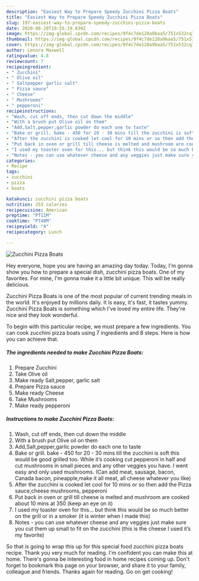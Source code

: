 ```yaml
---
description: "Easiest Way to Prepare Speedy Zucchini Pizza Boats"
title: "Easiest Way to Prepare Speedy Zucchini Pizza Boats"
slug: 197-easiest-way-to-prepare-speedy-zucchini-pizza-boats
date: 2020-08-28T19:55:19.630Z
image: https://img-global.cpcdn.com/recipes/9f4c7de128a9baa5/751x532cq70/zucchini-pizza-boats-recipe-main-photo.jpg
thumbnail: https://img-global.cpcdn.com/recipes/9f4c7de128a9baa5/751x532cq70/zucchini-pizza-boats-recipe-main-photo.jpg
cover: https://img-global.cpcdn.com/recipes/9f4c7de128a9baa5/751x532cq70/zucchini-pizza-boats-recipe-main-photo.jpg
author: Lenora Maxwell
ratingvalue: 4.8
reviewcount: 7
recipeingredient:
- " Zucchini"
- " Olive oil"
- " Saltpepper garlic salt"
- " Pizza sauce"
- " Cheese"
- " Mushrooms"
- " pepperoni"
recipeinstructions:
- "Wash, cut off ends, then cut down the middle"
- "With a brush put Olive oil on them"
- "Add,Salt,pepper,garlic powder do each one to taste"
- "Bake or grill. bake - 450 for 20 - 30 mins till the zucchini is soft this would be good grilled too. While it’s cooking cut pepperoni in half and cut mushrooms in small pieces and any other veggies you have. I went easy and only used mushrooms. (Can add meat, sausage, bacon, Canada bacon, pineapple,make it all meat, all cheese whatever you like)"
- "After the zucchini is cooked let cool for 10 mins or so then add the Pizza sauce,cheese mushrooms, pepperoni"
- "Put back in oven or grill till cheese is melted and mushroom are cooked about 10 mins at 350 (keep an eye on it)"
- "I used my toaster oven for this... but think this would be so much better on the grill or in a smoker (it is winter when I made this)"
- "Notes - you can use whatever cheese and any veggies just make sure you cut them up small to fit on the zucchini (this is the cheese I used it’s my favorite)"
categories:
- Recipe
tags:
- zucchini
- pizza
- boats

katakunci: zucchini pizza boats 
nutrition: 253 calories
recipecuisine: American
preptime: "PT11M"
cooktime: "PT48M"
recipeyield: "4"
recipecategory: Lunch

---
```



![Zucchini Pizza Boats](https://img-global.cpcdn.com/recipes/9f4c7de128a9baa5/751x532cq70/zucchini-pizza-boats-recipe-main-photo.jpg)

Hey everyone, hope you are having an amazing day today. Today, I'm gonna show you how to prepare a special dish, zucchini pizza boats. One of my favorites. For mine, I'm gonna make it a little bit unique. This will be really delicious.



Zucchini Pizza Boats is one of the most popular of current trending meals in the world. It's enjoyed by millions daily. It is easy, it's fast, it tastes yummy. Zucchini Pizza Boats is something which I've loved my entire life. They're nice and they look wonderful.


To begin with this particular recipe, we must prepare a few ingredients. You can cook zucchini pizza boats using 7 ingredients and 8 steps. Here is how you can achieve that.

<!--inarticleads1-->

##### The ingredients needed to make Zucchini Pizza Boats:

1. Prepare  Zucchini
1. Take  Olive oil
1. Make ready  Salt,pepper, garlic salt
1. Prepare  Pizza sauce
1. Make ready  Cheese
1. Take  Mushrooms
1. Make ready  pepperoni




<!--inarticleads2-->

##### Instructions to make Zucchini Pizza Boats:

1. Wash, cut off ends, then cut down the middle
1. With a brush put Olive oil on them
1. Add,Salt,pepper,garlic powder do each one to taste
1. Bake or grill. bake - 450 for 20 - 30 mins till the zucchini is soft this would be good grilled too. While it’s cooking cut pepperoni in half and cut mushrooms in small pieces and any other veggies you have. I went easy and only used mushrooms. (Can add meat, sausage, bacon, Canada bacon, pineapple,make it all meat, all cheese whatever you like)
1. After the zucchini is cooked let cool for 10 mins or so then add the Pizza sauce,cheese mushrooms, pepperoni
1. Put back in oven or grill till cheese is melted and mushroom are cooked about 10 mins at 350 (keep an eye on it)
1. I used my toaster oven for this... but think this would be so much better on the grill or in a smoker (it is winter when I made this)
1. Notes - you can use whatever cheese and any veggies just make sure you cut them up small to fit on the zucchini (this is the cheese I used it’s my favorite)




So that is going to wrap this up for this special food zucchini pizza boats recipe. Thank you very much for reading. I'm confident you can make this at home. There's gonna be interesting food in home recipes coming up. Don't forget to bookmark this page on your browser, and share it to your family, colleague and friends. Thanks again for reading. Go on get cooking!
